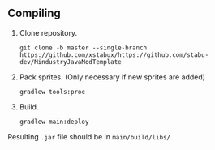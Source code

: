## Compiling

1. Clone repository.
   ```
   git clone -b master --single-branch https://github.com/xstabux/https://github.com/stabu-dev/MindustryJavaModTemplate
   ```

2. Pack sprites. (Only necessary if new sprites are added)
   ```
   gradlew tools:proc
   ```

3. Build.
   ```
   gradlew main:deploy
   ```

Resulting `.jar` file should be in `main/build/libs/`
